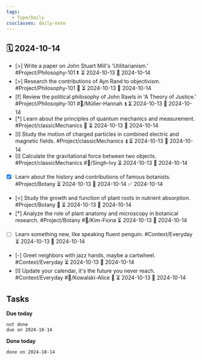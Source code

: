 ```yaml
---
tags:
  - Type/Daily
cssclasses: daily-note
---
```


## 🗓️ 2024-10-14

- [>] Write a paper on John Stuart Mill's 'Utilitarianism.' #Project/Philosophy-101 ⏬ ⏳ 2024-10-13 📅 2024-10-14
- [>] Research the contributions of Ayn Rand to objectivism. #Project/Philosophy-101 🔺 ⏳ 2024-10-13 📅 2024-10-14
- [f] Review the political philosophy of John Rawls in 'A Theory of Justice.' #Project/Philosophy-101 #👤/Müller-Hannah ⏫ ⏳ 2024-10-13 📅 2024-10-14
- [*] Learn about the principles of quantum mechanics and measurement. #Project/classicMechanics 🔼 ⏳ 2024-10-13 📅 2024-10-14
- [I] Study the motion of charged particles in combined electric and magnetic fields. #Project/classicMechanics ⏫ ⏳ 2024-10-13 📅 2024-10-14
- [I] Calculate the gravitational force between two objects. #Project/classicMechanics #👤/Singh-Ivy ⏳ 2024-10-13 📅 2024-10-14
- [x] Learn about the history and contributions of famous botanists. #Project/Botany ⏳ 2024-10-13 📅 2024-10-14 ✅ 2024-10-14
- [<] Study the growth and function of plant roots in nutrient absorption. #Project/Botany 🔺 ⏳ 2024-10-13 📅 2024-10-14
- [*] Analyze the role of plant anatomy and microscopy in botanical research. #Project/Botany #👤/Kim-Fiona ⏳ 2024-10-13 📅 2024-10-14
- [ ] Learn something new, like speaking fluent penguin. #Context/Everyday ⏳ 2024-10-13 📅 2024-10-14
- [-] Greet neighbors with jazz hands, maybe a cartwheel. #Context/Everyday ⏳ 2024-10-13 📅 2024-10-14
- [I] Update your calendar, it's the future you never reach. #Context/Everyday #👤/Kowalski-Alice 🔺 ⏳ 2024-10-13 📅 2024-10-14

## Tasks

**Due today**

```tasks
not done
due on 2024-10-14
```

**Done today**

```tasks
done on 2024-10-14
```
            